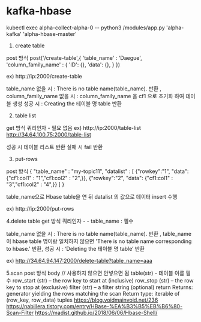 # kafka-hbase

kubectl exec alpha-collect-alpha-0 -- python3 /modules/app.py 'alpha-kafka' 'alpha-hbase-master'

1. create table

post 방식
post('/create-table',{
     'table_name' : 'Daegue',
     'column_family_name' : {
         'ID': {},
         'data': {},
     }
})

ex) http://ip:2000/create-table

table_name 없을 시 : There is no table name(table_name). 반환 ,
column_family_name 없을 시 : column_family_name 을 cf1 으로 초기화 하여 테이블 생성
성공 시 : Creating the 테이블 명 table 반환

2. table list

get 방식
쿼리인자 - 필요 없음
ex)  http://ip:2000/table-list
http://34.64.100.75:2000/table-list

성공 시 테이블 리스트 반환
실패 시 fail 반환

3. put-rows

post 방식
{
"table_name" : "my-topic11",
 "datalist" : 
[
{"rowkey":"1", "data": {"cf1:col1" : "1","cf1:col2" : "2",}},
{"rowkey":"2", "data": {"cf1:col1" : "3","cf1:col2" : "4",}}
]
}

table_name으로 Hbase table을 연 뒤
datalist 의 값으로 데이터 insert 수행

ex) http://ip:2000/put-rows

4.delete table
get 방식
쿼리인자 -  - table_name : 필수

table_name 없을 시 : There is no table name(table_name). 반환 ,
table_name 이 hbase table 명이랑 일치하지 않으면 'There is no table name corresponding to hbase.' 반환,
성공 시 : ‘Deleting the 테이블 명 table’ 반환

ex)  http://34.64.94.147:2000/delete-table?table_name=aaa

5.scan
post 방식
body // 사용하지 않으면 안넣으면 됨
table(str) - 테이블 이름 필수
row_start (str) – the row key to start at (inclusive)
row_stop (str) – the row key to stop at (exclusive)
filter (str) – a filter string (optional)
return
Returns:	generator yielding the rows matching the scan
Return type:	iterable of (row_key, row_data) tuples
https://blog.voidmainvoid.net/236
https://nabillera.tistory.com/entry/HBase-%EA%B3%B5%EB%B6%80-Scan-Filter
https://madist.github.io/2018/06/06/Hbase-Shell/

